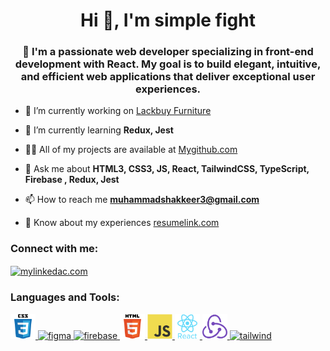 <h1 align="center">Hi 👋, I'm simple fight</h1>
<h3 align="center">🔭 I'm a passionate web developer specializing in front-end development with React. My goal is to build elegant, intuitive, and efficient web applications that deliver exceptional user experiences.</h3>

- 🔭 I’m currently working on [Lackbuy Furniture](https://bespoke-monstera-803dd5.netlify.app/)

- 🌱 I’m currently learning **Redux, Jest**

- 👨‍💻 All of my projects are available at [Mygithub.com](https://github.com/MuhammadShakkeer2030)

- 💬 Ask me about **HTML3, CSS3, JS, React, TailwindCSS, TypeScript, Firebase , Redux, Jest**

- 📫 How to reach me **muhammadshakkeer3@gmail.com**

- 📄 Know about my experiences [resumelink.com](https://docs.google.com/document/d/1fOywxse4eHK7i5KQAi60XJnpeTKbfLm2wVbs2qfD8Rs/edit?usp=sharing)

<h3 align="left">Connect with me:</h3>
<p align="left">
<a href="https://linkedin.com/in/muhammadshakkeer/" target="blank"><img align="center" src="https://raw.githubusercontent.com/rahuldkjain/github-profile-readme-generator/master/src/images/icons/Social/linked-in-alt.svg" alt="mylinkedac.com" height="30" width="40" /></a>
<!-- <a href="https://codesandbox.com/mycodesandac.co" target="blank"><img align="center" src="https://raw.githubusercontent.com/rahuldkjain/github-profile-readme-generator/master/src/images/icons/Social/codesandbox.svg" alt="mycodesandac.co" height="30" width="40" /></a> -->
</p>

<h3 align="left">Languages and Tools:</h3>
<p align="left"> <a href="https://www.w3schools.com/css/" target="_blank" rel="noreferrer"> <img src="https://raw.githubusercontent.com/devicons/devicon/master/icons/css3/css3-original-wordmark.svg" alt="css3" width="40" height="40"/> </a> <a href="https://www.figma.com/" target="_blank" rel="noreferrer"> <img src="https://www.vectorlogo.zone/logos/figma/figma-icon.svg" alt="figma" width="40" height="40"/> </a> <a href="https://firebase.google.com/" target="_blank" rel="noreferrer"> <img src="https://www.vectorlogo.zone/logos/firebase/firebase-icon.svg" alt="firebase" width="40" height="40"/> </a> <a href="https://www.w3.org/html/" target="_blank" rel="noreferrer"> <img src="https://raw.githubusercontent.com/devicons/devicon/master/icons/html5/html5-original-wordmark.svg" alt="html5" width="40" height="40"/> </a> <a href="https://developer.mozilla.org/en-US/docs/Web/JavaScript" target="_blank" rel="noreferrer"> <img src="https://raw.githubusercontent.com/devicons/devicon/master/icons/javascript/javascript-original.svg" alt="javascript" width="40" height="40"/> </a> <a href="https://reactjs.org/" target="_blank" rel="noreferrer"> <img src="https://raw.githubusercontent.com/devicons/devicon/master/icons/react/react-original-wordmark.svg" alt="react" width="40" height="40"/> </a> <a href="https://redux.js.org" target="_blank" rel="noreferrer"> <img src="https://raw.githubusercontent.com/devicons/devicon/master/icons/redux/redux-original.svg" alt="redux" width="40" height="40"/> </a> <a href="https://tailwindcss.com/" target="_blank" rel="noreferrer"> <img src="https://www.vectorlogo.zone/logos/tailwindcss/tailwindcss-icon.svg" alt="tailwind" width="40" height="40"/> </a> </p>
